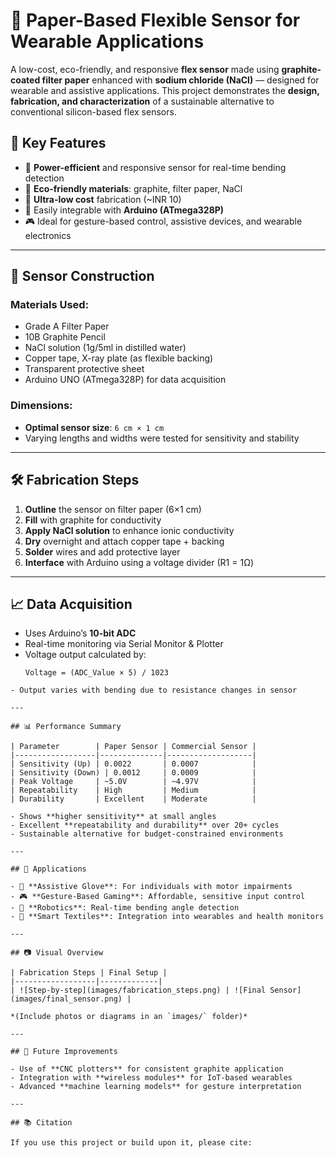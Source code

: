 # 📄 Paper-Based Flexible Sensor for Wearable Applications

A low-cost, eco-friendly, and responsive **flex sensor** made using **graphite-coated filter paper** enhanced with **sodium chloride (NaCl)** — designed for wearable and assistive applications. This project demonstrates the **design, fabrication, and characterization** of a sustainable alternative to conventional silicon-based flex sensors.

## 📌 Key Features

- 🔋 **Power-efficient** and responsive sensor for real-time bending detection  
- 🌿 **Eco-friendly materials**: graphite, filter paper, NaCl  
- 💸 **Ultra-low cost** fabrication (~INR 10)  
- 🔧 Easily integrable with **Arduino (ATmega328P)**  
- 🎮 Ideal for gesture-based control, assistive devices, and wearable electronics  

---

## 🧪 Sensor Construction

### Materials Used:
- Grade A Filter Paper  
- 10B Graphite Pencil  
- NaCl solution (1g/5ml in distilled water)  
- Copper tape, X-ray plate (as flexible backing)  
- Transparent protective sheet  
- Arduino UNO (ATmega328P) for data acquisition  

### Dimensions:
- **Optimal sensor size**: `6 cm × 1 cm`  
- Varying lengths and widths were tested for sensitivity and stability

---

## 🛠️ Fabrication Steps

1. **Outline** the sensor on filter paper (6×1 cm)
2. **Fill** with graphite for conductivity
3. **Apply NaCl solution** to enhance ionic conductivity
4. **Dry** overnight and attach copper tape + backing
5. **Solder** wires and add protective layer
6. **Interface** with Arduino using a voltage divider (R1 = 1Ω)

---

## 📈 Data Acquisition

- Uses Arduino’s **10-bit ADC**
- Real-time monitoring via Serial Monitor & Plotter
- Voltage output calculated by:
  ```
  Voltage = (ADC_Value × 5) / 1023
```
- Output varies with bending due to resistance changes in sensor

---

## 📊 Performance Summary

| Parameter        | Paper Sensor | Commercial Sensor |
|------------------|--------------|-------------------|
| Sensitivity (Up) | 0.0022       | 0.0007            |
| Sensitivity (Down) | 0.0012     | 0.0009            |
| Peak Voltage     | ~5.0V        | ~4.97V            |
| Repeatability    | High         | Medium            |
| Durability       | Excellent    | Moderate          |

- Shows **higher sensitivity** at small angles  
- Excellent **repeatability and durability** over 20+ cycles  
- Sustainable alternative for budget-constrained environments

---

## 🚀 Applications

- 🤖 **Assistive Glove**: For individuals with motor impairments  
- 🎮 **Gesture-Based Gaming**: Affordable, sensitive input control  
- 🦾 **Robotics**: Real-time bending angle detection  
- 🧥 **Smart Textiles**: Integration into wearables and health monitors  

---

## 📷 Visual Overview

| Fabrication Steps | Final Setup |
|------------------|-------------|
| ![Step-by-step](images/fabrication_steps.png) | ![Final Sensor](images/final_sensor.png) |

*(Include photos or diagrams in an `images/` folder)*

---

## 🧠 Future Improvements

- Use of **CNC plotters** for consistent graphite application  
- Integration with **wireless modules** for IoT-based wearables  
- Advanced **machine learning models** for gesture interpretation  

---

## 📚 Citation

If you use this project or build upon it, please cite:


